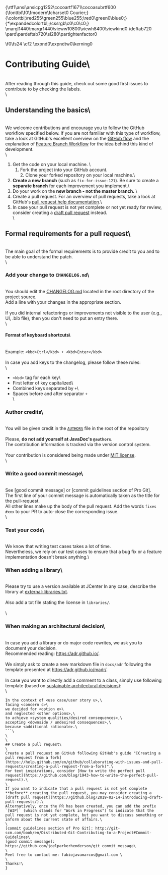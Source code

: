 {\rtf1\ansi\ansicpg1252\cocoartf1671\cocoasubrtf600
{\fonttbl\f0\fmodern\fcharset0 Courier;}
{\colortbl;\red255\green255\blue255;\red0\green0\blue0;}
{\*\expandedcolortbl;;\cssrgb\c0\c0\c0;}
\margl1440\margr1440\vieww10800\viewh8400\viewkind0
\deftab720
\pard\pardeftab720\sl280\partightenfactor0

\f0\fs24 \cf2 \expnd0\expndtw0\kerning0
# Contributing Guide\
\
After reading through this guide, check out some good first issues to contribute to by checking the labels.\
\
## Understanding the basics\
\
We welcome contributions and encourage you to follow the GitHub workflow specified below. If you are not familiar with this type of workflow, take a look at GitHub's excellent overview on the [GitHub flow](https://guides.github.com/introduction/flow/index.html) and the explanation of [Feature Branch Workflow](https://atlassian.com/git/tutorials/comparing-workflows#feature-branch-workflow) for the idea behind this kind of development.\
\
1. Get the code on your local machine.     \
	1. Fork the project into your GitHub account.\
    	2. Clone your forked repository on your local machine.\
2. **Create a new branch** (such as `fix-for-issue-121`). Be sure to create a **separate branch** for each improvement you implement.\
3. Do your work on the **new branch - not the master branch.** \
4. Create a pull request. For an overview of pull requests, take a look at GitHub's [pull request help documentation](https://help.github.com/articles/about-pull-requests/).\
5. In case your pull request is not yet complete or not yet ready for review, consider creating a [draft pull request](https://github.blog/2019-02-14-introducing-draft-pull-requests/) instead.\
\
## Formal requirements for a pull request\
\
The main goal of the formal requirements is to provide credit to you and to be able to understand the patch.\
\
### Add your change to `CHANGELOG.md`\
\
You should edit the [CHANGELOG.md](CHANGELOG.md) located in the root directory of the project source.\
Add a line with your changes in the appropriate section.\
\
If you did internal refactorings or improvements not visible to the user (e.g., UI, .bib file), then you don't need to put an entry there.\
\
#### Format of keyboard shortcuts\
\
Example: `<kbd>Ctrl</kbd> + <kbd>Enter</kbd>`\
\
In case you add keys to the changelog, please follow these rules:\
\
- `<kbd>` tag for each key\
- First letter of key capitalized\
- Combined keys separated by `+`\
- Spaces before and after separator `+`\
\
### Author credits\
\
You will be given credit in the [`AUTHORS`](AUTHORS) file in the root of the repository \
\
Please, **do not add yourself at JavaDoc's `@authors`**.\
The contribution information is tracked via the version control system.\
\
Your contribution is considered being made under [MIT license](https://tldrlegal.com/license/mit-license).\
\
### Write a good commit message\
\
See [good commit message] or [commit guidelines section of Pro Git].\
The first line of your commit message is automatically taken as the title for the pull-request.\
All other lines make up the body of the pull request. Add the words `fixes #xxx` to your PR to auto-close the corresponding issue.\
\
### Test your code\
\
We know that writing test cases takes a lot of time.\
Nevertheless, we rely on our test cases to ensure that a bug fix or a feature implementation doesn't break anything.\
### When adding a library\
\
Please try to use a version available at JCenter In any case, describe the library at [external-libraries.txt](external-libraries.txt).\
\
Also add a txt file stating the license in `libraries/`.\
\
\
### When making an architectural decision\
\
In case you add a library or do major code rewrites, we ask you to document your decision.\
Recommended reading: <https://adr.github.io/>.\
\
We simply ask to create a new markdown file in `docs/adr` following the template presented at <https://adr.github.io/madr/>.\
\
In case you want to directly add a comment to a class, simply use following template (based on [sustainable architectural decisions](https://www.infoq.com/articles/sustainable-architectural-design-decisions)):\
\
```text\
In the context of <use case/user story u>,\
facing <concern c>\
we decided for <option o>\
and neglected <other options>,\
to achieve <system qualities/desired consequences>,\
accepting <downside / undesired consequences>,\
because <additional rationale>.\
```\
\
\
## Create a pull request\
\
Create a pull request on GitHub following GitHub's guide "[Creating a pull request from a fork](https://help.github.com/en/github/collaborating-with-issues-and-pull-requests/creating-a-pull-request-from-a-fork)".\
For text inspirations, consider [How to write the perfect pull request](https://github.com/blog/1943-how-to-write-the-perfect-pull-request).\
\
If you want to indicate that a pull request is not yet complete **before** creating the pull request, you may consider creating a [draft pull request](https://github.blog/2019-02-14-introducing-draft-pull-requests/).\
Alternatively, once the PR has been created, you can add the prefix `[WIP]` (which stands for "Work in Progress") to indicate that the pull request is not yet complete, but you want to discuss something or inform about the current state of affairs.\
\
[commit guidelines section of Pro Git]: http://git-scm.com/book/en/Distributed-Git-Contributing-to-a-Project#Commit-Guidelines\
[good commit message]: https://github.com/joelparkerhenderson/git_commit_message\
\
Feel free to contact me: fabiojavamarcos@gmail.com \
\
Thanks!\
}